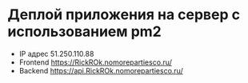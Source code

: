 # Деплой приложения на сервер с использованием pm2

- IP адрес 51.250.110.88
- Frontend https://RickROk.nomorepartiesco.ru/
- Backend https://api.RickROk.nomorepartiesco.ru/
